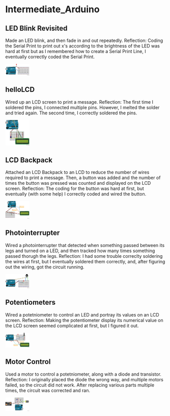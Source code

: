 # Intermediate_Arduino
## LED Blink Revisited
Made an LED blink, and then fade in and out repeatedly. Reflection: Coding the Serial Print to print out x's according to the brightness of the LED was hard at first but as I remembered how to create a Serial Print Line, I eventually correctly coded the Serial Print.

<img src="images/LED Blink Revisited fritzing_bb.png" width="75">

## helloLCD
Wired up an LCD screen to print a message. Reflection: The first time I soldered the pins, I connected multiple pins. However, I melted the solder and tried again. The second time, I correctly soldered the pins.

<img src="images/helloLCD fritzing_bb.png" width="75">

## LCD Backpack
Attached an LCD Backpack to an LCD to reduce the number of wires required to print a message. Then, a button was added and the number of times the button was pressed was counted and displayed on the LCD screen. Reflection: The coding for the button was hard at first, but eventually (with some help) I correctly coded and wired the button.

<img src="images/LCD Backpack fritzing_bb.png" width="75">

## Photointerrupter
Wired a photointerrupter that detected when something passed between its legs and turned on a LED, and then tracked how many times something passed thorugh the legs. Reflection: I had some trouble correclty soldering the wires at first, but I eventually soldered them correctly, and, after figuring out the wiring, got the circuit running.

<img src="images/Photointerrupter fritzing_bb.png" width="75">

## Potentiometers
Wired a potetniometer to control an LED and portray its values on an LCD screen. Reflection: Making the potentiometer display its numerical value on the LCD screen seemed complicated at first, but I figured it out. 

<img src="images/Potentiometers fritzing_bb.png" width="75">

## Motor Control
Used a motor to control a potetniometer, along with a diode and transistor. Reflection: I originally placed the diode the wrong way, and multiple motors failed, so the circuit did not work. After replacing various parts multiple times, the circuit was corrected and ran.

<img src="images/Motor Control fritzing_bb.png" width="75">
